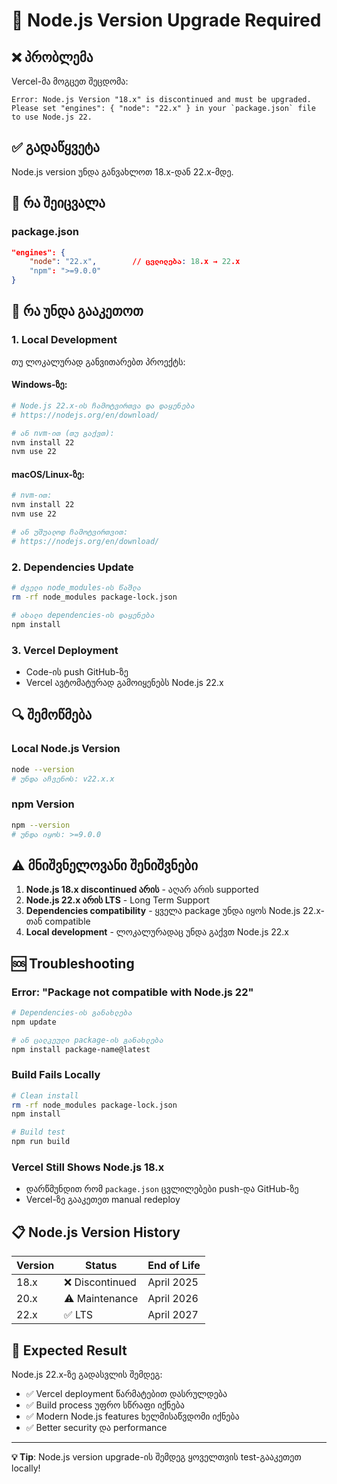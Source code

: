 # 🔄 Node.js Version Upgrade Required

## ❌ პრობლემა
Vercel-მა მოგცეთ შეცდომა:
```
Error: Node.js Version "18.x" is discontinued and must be upgraded. 
Please set "engines": { "node": "22.x" } in your `package.json` file to use Node.js 22.
```

## ✅ გადაწყვეტა
Node.js version უნდა განვახლოთ 18.x-დან 22.x-მდე.

## 🔧 რა შეიცვალა

### package.json
```json
"engines": {
    "node": "22.x",        // ცვლილება: 18.x → 22.x
    "npm": ">=9.0.0"
}
```

## 🚀 რა უნდა გააკეთოთ

### 1. Local Development
თუ ლოკალურად განვითარებთ პროექტს:

#### Windows-ზე:
```bash
# Node.js 22.x-ის ჩამოტვირთვა და დაყენება
# https://nodejs.org/en/download/

# ან nvm-ით (თუ გაქვთ):
nvm install 22
nvm use 22
```

#### macOS/Linux-ზე:
```bash
# nvm-ით:
nvm install 22
nvm use 22

# ან უშუალოდ ჩამოტვირთვით:
# https://nodejs.org/en/download/
```

### 2. Dependencies Update
```bash
# ძველი node_modules-ის წაშლა
rm -rf node_modules package-lock.json

# ახალი dependencies-ის დაყენება
npm install
```

### 3. Vercel Deployment
- Code-ის push GitHub-ზე
- Vercel ავტომატურად გამოიყენებს Node.js 22.x

## 🔍 შემოწმება

### Local Node.js Version
```bash
node --version
# უნდა აჩვენოს: v22.x.x
```

### npm Version
```bash
npm --version
# უნდა იყოს: >=9.0.0
```

## ⚠️ მნიშვნელოვანი შენიშვნები

1. **Node.js 18.x discontinued არის** - აღარ არის supported
2. **Node.js 22.x არის LTS** - Long Term Support
3. **Dependencies compatibility** - ყველა package უნდა იყოს Node.js 22.x-თან compatible
4. **Local development** - ლოკალურადაც უნდა გაქვთ Node.js 22.x

## 🆘 Troubleshooting

### Error: "Package not compatible with Node.js 22"
```bash
# Dependencies-ის განახლება
npm update

# ან ცალკეული package-ის განახლება
npm install package-name@latest
```

### Build Fails Locally
```bash
# Clean install
rm -rf node_modules package-lock.json
npm install

# Build test
npm run build
```

### Vercel Still Shows Node.js 18.x
- დარწმუნდით რომ `package.json` ცვლილებები push-და GitHub-ზე
- Vercel-ზე გააკეთეთ manual redeploy

## 📋 Node.js Version History

| Version | Status | End of Life |
|---------|--------|-------------|
| 18.x    | ❌ Discontinued | April 2025 |
| 20.x    | ⚠️ Maintenance | April 2026 |
| 22.x    | ✅ LTS | April 2027 |

## 🎯 Expected Result

Node.js 22.x-ზე გადასვლის შემდეგ:
- ✅ Vercel deployment წარმატებით დასრულდება
- ✅ Build process უფრო სწრაფი იქნება
- ✅ Modern Node.js features ხელმისაწვდომი იქნება
- ✅ Better security და performance

---
**💡 Tip**: Node.js version upgrade-ის შემდეგ ყოველთვის test-გააკეთეთ locally!
